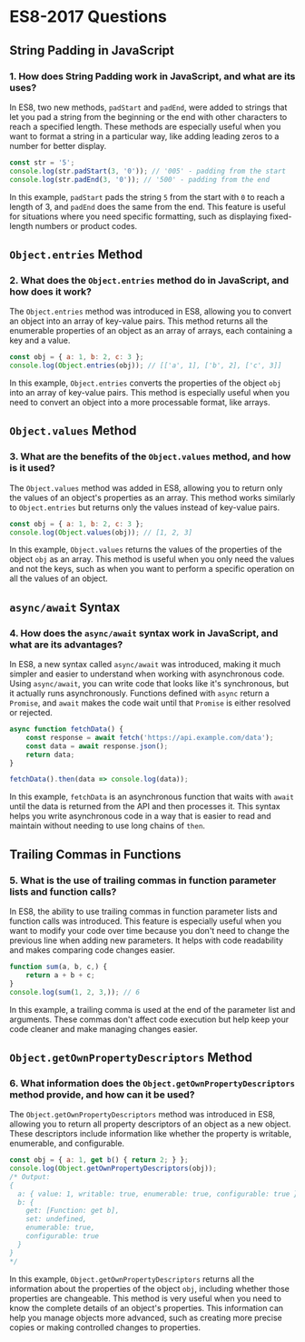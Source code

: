 # ES8-2017 Questions

## String Padding in JavaScript

### 1. How does String Padding work in JavaScript, and what are its uses?
In ES8, two new methods, `padStart` and `padEnd`, were added to strings that let you pad a string from the beginning or the end with other characters to reach a specified length. These methods are especially useful when you want to format a string in a particular way, like adding leading zeros to a number for better display.

```javascript
const str = '5';
console.log(str.padStart(3, '0')); // '005' - padding from the start
console.log(str.padEnd(3, '0')); // '500' - padding from the end
```

In this example, `padStart` pads the string `5` from the start with `0` to reach a length of 3, and `padEnd` does the same from the end. This feature is useful for situations where you need specific formatting, such as displaying fixed-length numbers or product codes.

## `Object.entries` Method

### 2. What does the `Object.entries` method do in JavaScript, and how does it work?
The `Object.entries` method was introduced in ES8, allowing you to convert an object into an array of key-value pairs. This method returns all the enumerable properties of an object as an array of arrays, each containing a key and a value.

```javascript
const obj = { a: 1, b: 2, c: 3 };
console.log(Object.entries(obj)); // [['a', 1], ['b', 2], ['c', 3]]
```

In this example, `Object.entries` converts the properties of the object `obj` into an array of key-value pairs. This method is especially useful when you need to convert an object into a more processable format, like arrays.

## `Object.values` Method

### 3. What are the benefits of the `Object.values` method, and how is it used?
The `Object.values` method was added in ES8, allowing you to return only the values of an object's properties as an array. This method works similarly to `Object.entries` but returns only the values instead of key-value pairs.

```javascript
const obj = { a: 1, b: 2, c: 3 };
console.log(Object.values(obj)); // [1, 2, 3]
```

In this example, `Object.values` returns the values of the properties of the object `obj` as an array. This method is useful when you only need the values and not the keys, such as when you want to perform a specific operation on all the values of an object.

## `async/await` Syntax

### 4. How does the `async/await` syntax work in JavaScript, and what are its advantages?
In ES8, a new syntax called `async/await` was introduced, making it much simpler and easier to understand when working with asynchronous code. Using `async/await`, you can write code that looks like it's synchronous, but it actually runs asynchronously. Functions defined with `async` return a `Promise`, and `await` makes the code wait until that `Promise` is either resolved or rejected.

```javascript
async function fetchData() {
    const response = await fetch('https://api.example.com/data');
    const data = await response.json();
    return data;
}

fetchData().then(data => console.log(data));
```

In this example, `fetchData` is an asynchronous function that waits with `await` until the data is returned from the API and then processes it. This syntax helps you write asynchronous code in a way that is easier to read and maintain without needing to use long chains of `then`.

## Trailing Commas in Functions

### 5. What is the use of trailing commas in function parameter lists and function calls?
In ES8, the ability to use trailing commas in function parameter lists and function calls was introduced. This feature is especially useful when you want to modify your code over time because you don't need to change the previous line when adding new parameters. It helps with code readability and makes comparing code changes easier.

```javascript
function sum(a, b, c,) {
    return a + b + c;
}
console.log(sum(1, 2, 3,)); // 6
```

In this example, a trailing comma is used at the end of the parameter list and arguments. These commas don't affect code execution but help keep your code cleaner and make managing changes easier.

## `Object.getOwnPropertyDescriptors` Method

### 6. What information does the `Object.getOwnPropertyDescriptors` method provide, and how can it be used?
The `Object.getOwnPropertyDescriptors` method was introduced in ES8, allowing you to return all property descriptors of an object as a new object. These descriptors include information like whether the property is writable, enumerable, and configurable.

```javascript
const obj = { a: 1, get b() { return 2; } };
console.log(Object.getOwnPropertyDescriptors(obj));
/* Output:
{
  a: { value: 1, writable: true, enumerable: true, configurable: true },
  b: {
    get: [Function: get b],
    set: undefined,
    enumerable: true,
    configurable: true
  }
}
*/
```

In this example, `Object.getOwnPropertyDescriptors` returns all the information about the properties of the object `obj`, including whether those properties are changeable. This method is very useful when you need to know the complete details of an object's properties. This information can help you manage objects more advanced, such as creating more precise copies or making controlled changes to properties.